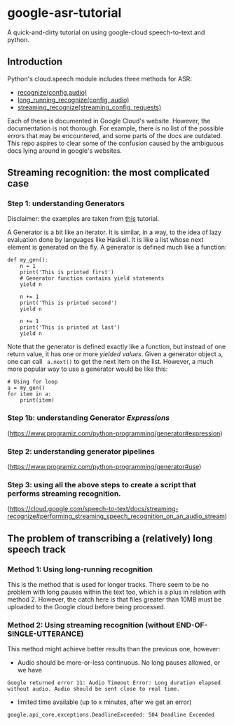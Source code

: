 # google-asr-tutorial
A quick-and-dirty tutorial on using google-cloud speech-to-text and python.


## Introduction

Python's cloud.speech module includes three methods for ASR:

* [recognize(config,audio)](https://cloud.google.com/speech-to-text/docs/sync-recognize)
* [long_running_recognize(config, audio)](https://cloud.google.com/speech-to-text/docs/async-recognize)
* [streaming_recognize(streaming_config, requests)](https://cloud.google.com/speech-to-text/docs/streaming-recognize)

Each of these is documented in Google Cloud's website. However, the documentation is not thorough. For example, there is no list of the possible errors that may be encountered, and some parts of the docs are outdated. This repo aspires to clear some of the confusion caused by the ambiguous docs lying around in google's websites.


## Streaming recognition: the most complicated case



### Step 1: understanding Generators 

Disclaimer: the examples are taken from [this](https://www.programiz.com/python-programming/generator) tutorial.

A Generator is a bit like an iterator. It is similar, in a way, to the idea of lazy evaluation done by languages like Haskell. It is like a list whose next element is generated on the fly. A generator is defined much like a function:

```
def my_gen():
    n = 1
    print('This is printed first')
    # Generator function contains yield statements
    yield n

    n += 1
    print('This is printed second')
    yield n

    n += 1
    print('This is printed at last')
    yield n
```
Note that the generator is defined exactly like a function, but instead of one return value, it has one or more *yielded values*. Given a generator object `a`, one can call
` a.next()` to get the next item on the list. However, a much more popular way to use a generator would be like this:

```
# Using for loop
a = my_gen()
for item in a:
    print(item)    
```
### Step 1b: understanding Generator *Expressions*

(https://www.programiz.com/python-programming/generator#expression)

### Step 2: understanding generator pipelines
(https://www.programiz.com/python-programming/generator#use)

### Step 3: using all the above steps to create a script that performs streaming recognition.

(https://cloud.google.com/speech-to-text/docs/streaming-recognize#performing_streaming_speech_recognition_on_an_audio_stream)

## The problem of transcribing a (relatively) long speech track

### Method 1: Using long-running recognition

This is the method that is used for longer tracks. There seem to be no problem with long pauses within the text too, which is a plus in relation with method 2. However, the catch here is that files greater than 10MB must be uploaded to the Google cloud before being processed. 

### Method 2: Using streaming recognition (without END-OF-SINGLE-UTTERANCE)

This method might achieve better results than the previous one, however:

* Audio should be more-or-less continuous. No long pauses allowed, or we have 
```
Google returned error 11: Audio Timeout Error: Long duration elapsed without audio. Audio should be sent close to real time.
```
* limited time available (up to x minutes, after we get an error)
```
google.api_core.exceptions.DeadlineExceeded: 504 Deadline Exceeded
```
